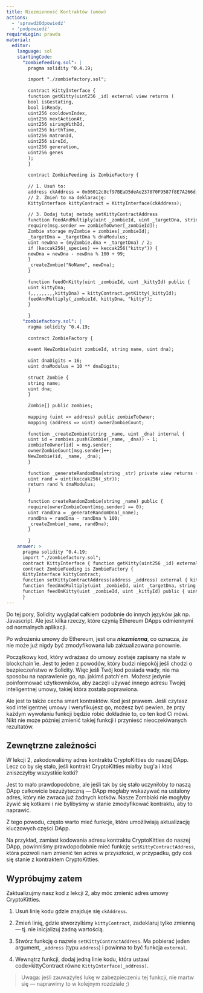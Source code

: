 ```yaml
---
title: Niezmienność Kontraktów (umów)
actions:
  - 'sprawdźOdpowiedź'
  - 'podpowiedź'
requireLogin: prawda
material:
  editor:
    language: sol
    startingCode:
      "zombiefeeding.sol": |
        pragma solidity ^0.4.19;
        
        import "./zombiefactory.sol";
        
        contract KittyInterface {
        function getKitty(uint256 _id) external view returns (
        bool isGestating,
        bool isReady,
        uint256 cooldownIndex,
        uint256 nextActionAt,
        uint256 siringWithId,
        uint256 birthTime,
        uint256 matronId,
        uint256 sireId,
        uint256 generation,
        uint256 genes
        );
        }
        
        contract ZombieFeeding is ZombieFactory {
        
        // 1. Usuń to:
        address ckAddress = 0x06012c8cf97BEaD5deAe237070F9587f8E7A266d;
        // 2. Zmień to na deklarację:
        KittyInterface kittyContract = KittyInterface(ckAddress);
        
        // 3. Dodaj tutaj metodę setKittyContractAddress
        function feedAndMultiply(uint _zombieId, uint _targetDna, string _species) public {
        require(msg.sender == zombieToOwner[_zombieId]);
        Zombie storage myZombie = zombies[_zombieId];
        _targetDna = _targetDna % dnaModulus;
        uint newDna = (myZombie.dna + _targetDna) / 2;
        if (keccak256(_species) == keccak256("kitty")) {
        newDna = newDna - newDna % 100 + 99;
        }
        _createZombie("NoName", newDna);
        }
        
        function feedOnKitty(uint _zombieId, uint _kittyId) public {
        uint kittyDna;
        (,,,,,,,,,kittyDna) = kittyContract.getKitty(_kittyId);
        feedAndMultiply(_zombieId, kittyDna, "kitty");
        }
        
        }
      "zombiefactory.sol": |
        ragma solidity ^0.4.19;
        
        contract ZombieFactory {
        
        event NewZombie(uint zombieId, string name, uint dna);
        
        uint dnaDigits = 16;
        uint dnaModulus = 10 ** dnaDigits;
        
        struct Zombie {
        string name;
        uint dna;
        }
        
        Zombie[] public zombies;
        
        mapping (uint => address) public zombieToOwner;
        mapping (address => uint) ownerZombieCount;
        
        function _createZombie(string _name, uint _dna) internal {
        uint id = zombies.push(Zombie(_name, _dna)) - 1;
        zombieToOwner[id] = msg.sender;
        ownerZombieCount[msg.sender]++;
        NewZombie(id, _name, _dna);
        }
        
        function _generateRandomDna(string _str) private view returns (uint) {
        uint rand = uint(keccak256(_str));
        return rand % dnaModulus;
        }
        
        function createRandomZombie(string _name) public {
        require(ownerZombieCount[msg.sender] == 0);
        uint randDna = _generateRandomDna(_name);
        randDna = randDna - randDna % 100;
        _createZombie(_name, randDna);
        }
        
        }
    answer: >
      pragma solidity ^0.4.19;
      import "./zombiefactory.sol";
      contract KittyInterface { function getKitty(uint256 _id) external view returns ( bool isGestating, bool isReady, uint256 cooldownIndex, uint256 nextActionAt, uint256 siringWithId, uint256 birthTime, uint256 matronId, uint256 sireId, uint256 generation, uint256 genes ); }
      contract ZombieFeeding is ZombieFactory {
      KittyInterface kittyContract;
      function setKittyContractAddress(address _address) external { kittyContract = KittyInterface(_address); }
      function feedAndMultiply(uint _zombieId, uint _targetDna, string _species) public { require(msg.sender == zombieToOwner[_zombieId]); Zombie storage myZombie = zombies[_zombieId]; _targetDna = _targetDna % dnaModulus; uint newDna = (myZombie.dna + _targetDna) / 2; if (keccak256(_species) == keccak256("kitty")) { newDna = newDna - newDna % 100 + 99; } _createZombie("NoName", newDna); }
      function feedOnKitty(uint _zombieId, uint _kittyId) public { uint kittyDna; (,,,,,,,,,kittyDna) = kittyContract.getKitty(_kittyId); feedAndMultiply(_zombieId, kittyDna, "kitty"); }
      }
---
```

Do tej pory, Solidity wyglądał całkiem podobnie do innych języków jak np. Javascript. Ale jest kilka rzeczy, które czynią Ethereum DApps odmiennymi od normalnych aplikacji.

Po wdrożeniu umowy do Ethereum, jest ona ***niezmienna***, co oznacza, że nie może już nigdy być zmodyfikowana lub zaktualizowana ponownie.

Początkowy kod, który wdrażasz do umowy zostaje zapisany na stałe w blockchain'ie. Jest to jeden z powodów, który budzi niepokój jeśli chodzi o bezpieczeństwo w Solidity. Więc jeśli Twój kod posiada wady, nie ma sposobu na naprawienie go, np. jakimś patch'em. Możesz jedynie poinformować użytkowników, aby zaczęli używać innego adresu Twojej inteligentnej umowy, takiej która została poprawiona.

Ale jest to także cecha smart kontraktów. Kod jest prawem. Jeśli czytasz kod inteligentnej umowy i weryfikujesz go, możesz być pewien, że przy każdym wywołaniu funkcji będzie robić dokładnie to, co ten kod Ci mówi. Nikt nie może później zmienić takiej funkcji i przynieść nieoczekiwanych rezultatów.

## Zewnętrzne zależności

W lekcji 2, zakodowaliśmy adres kontraktu CryptoKitties do naszej DApp. Lecz co by się stało, jeśli kontrakt CryptoKitties miałby bug'a i ktoś zniszczyłby wszystkie kotki?

Jest to mało prawdopodobne, ale jeśli tak by się stało uczyniłoby to naszą DApp całkowicie bezużyteczną — DApp mogłaby wskazywać na ustalony adres, który nie zwraca już żadnych kotków. Nasze Zombiaki nie mogłyby żywić się kotkami i nie bylibyśmy w stanie zmodyfikować kontraktu, aby to naprawić.

Z tego powodu, często warto mieć funkcje, które umożliwiają aktualizację kluczowych części DApp.

Na przykład, zamiast kodowania adresu kontraktu CryptoKitties do naszej DApp, powinniśmy prawdopodobnie mieć funkcję `setKittyContractAddress`, która pozwoli nam zmienić ten adres w przyszłości, w przypadku, gdy coś się stanie z kontraktem CryptoKitties.

## Wypróbujmy zatem

Zaktualizujmy nasz kod z lekcji 2, aby móc zmienić adres umowy CryptoKitties.

1. Usuń linię kodu gdzie znajduje się `ckAddress`.

2. Zmień linię, gdzie stworzyliśmy `kittyContract`, zadeklaruj tylko zmienną — tj. nie inicjalizuj żadną wartością.

3. Stwórz funkcję o nazwie `setKittyContractAddress`. Ma pobierać jeden argument, `_address` (typu `address`) i powinna to być funkcja `external`.

4. Wewnątrz funkcji, dodaj jedną linie kodu, która ustawi code>kittyContract</code> równe `KittyInterface(_address)`.

> Uwaga: jeśli zauważyłeś lukę w zabezpieczeniu tej funkcji, nie martw się — naprawimy to w kolejnym rozdziale ;)